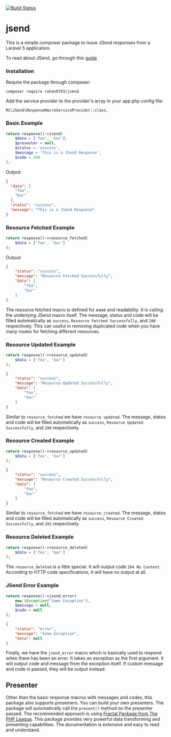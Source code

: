 [![Build Status](https://travis-ci.org/rohan0793/jsend.svg?branch=master)](https://travis-ci.org/rohan0793/jsend)

# jsend

This is a simple composer package to issue JSend responses from a Laravel 5 application.

To read about JSend, go through this [guide](https://labs.omniti.com/labs/jsend)

### Installation

Require the package through composer:

`composer require rohan0793/jsend`

Add the service provider to the provider's array in your app.php config file:

`RC\JSend\ResponseMacroServiceProvider::class,`

### Basic Example

```php
return response()->jsend(
    $data = ['foo', 'bar'],
    $presenter = null,
    $status = 'success',
    $message = 'This is a JSend Response',
    $code = 200
);
```

Output:

```json
{
  "data": [
    "foo",
    "bar"
  ],
  "status": "success",
  "message": "This is a JSend Response"
}
```



### Resource Fetched Example

```php
return response()->resource_fetched(
    $data = ['foo', 'bar']
);
```

Output:

```json
{
    "status": "success",
    "message": "Resource Fetched Successfully",
    "data": [
        "foo",
        "bar"
    ]
}
```

The resource fetched macro is defined for ease and readability. It is calling the underlying JSend macro itself. The message, status and code will be filled automatically as `success`, `Resource Fetched Successfully`, and `200` respectively. This can useful in removing duplicated code when you have many routes for fetching different resources.



### Resource Updated Example

```php
return response()->resource_updated(
	$data = ['foo', 'bar']
);
```



```json
{
    "status": "success",
    "message": "Resource Updated Successfully",
    "data": [
        "foo",
        "bar"
    ]
}
```



Similar to `resource_fetched` we have `resource updated`. The message, status and code will be filled automatically as `success`, `Resource Updated Successfully`, and `200` respectively.



### Resource Created Example

```php
return response()->resource_updated(
	$data = ['foo', 'bar']
);
```



```json
{
    "status": "success",
    "message": "Resource Created Successfully",
    "data": [
        "foo",
        "bar"
    ]
}
```



Similar to `resource_fetched` we have `resource_created`. The message, status and code will be filled automatically as `success`, `Resource Created Successfully`, and `201` respectively.



### Resource Deleted Example

```php
return response()->resource_deleted(
	$data = ['foo', 'bar']
);
```



The `resource_deleted` is a little special. It will output code `204 No Content`. According to HTTP code specifications, it will have no output at all.





### JSend Error Example

```php
return response()->jsend_error(
    new \Exception('Some Exception'),
    $message = null,
    $code = null
);
```



```json
{
    "status": "error",
    "message": "Some Exception",
    "data": null
}
```



Finally, we have the `jsend_error` macro which is basically used to respond when there has been an error. It takes an exception as the first argument. It will output code and message from the exception itself. If  custom message and code is passed, they will be output instead.





## Presenter

Other than the basic response macros with messages and codes, this package also supports presenters. You can build your own presenters. The package will automatically call the `present()` method on the presenter passed. The recommended approach is using [Fractal Package from The PHP League](https://fractal.thephpleague.com/). This package provides very powerful data transforming and presenting capabilities. The documentation is extensive and easy to read and understand.
